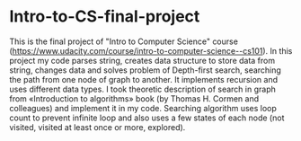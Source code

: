 # Intro-to-CS-final-project
This is the final project of "Intro to Computer Science" course (https://www.udacity.com/course/intro-to-computer-science--cs101).
In this project my code parses string, creates data structure to store data from string, changes data and solves problem of Depth-first search, searching the path from one node of graph to another. It implements recursion and uses different data types. I took theoretic description of search in graph from «Introduction to algorithms» book (by Thomas H. Cormen and colleagues) and implement it in my code. Searching algorithm uses loop count to prevent infinite loop and also uses a few states of each node (not visited, visited at least once or more, explored).
